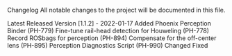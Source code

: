 Changelog
All notable changes to the project will be documented in this file.

Latest Released Version
[1.1.2] - 2022-01-17
Added
Phoenix Perception Binder (PH-779)
Fine-tune rail-head detection for Houweling (PH-778)
Record ROSbags for perception (PH-894)
Compensate for the off-center lens (PH-895)
Perception Diagnostics Script (PH-990)
Changed
Fixed
